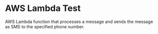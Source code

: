 # AWS Lambda Test
AWS Lambda function that processes a message and sends the message as SMS to the specified phone number.
